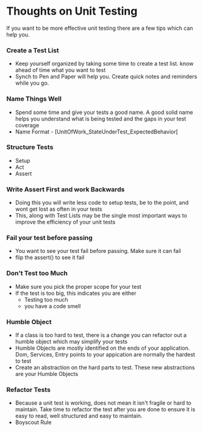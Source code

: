 # Thoughts on Unit Testing

If you want to be more effective unit testing there are a few tips which can help you.

### Create a Test List
  * Keep yourself organized by taking some time to create a test list. know ahead of time what you want to test
  * Synch to Pen and Paper will help you. Create quick notes and reminders while you go. 

### Name Things Well
  * Spend some time and give your tests a good name. A good solid name helps you understand what is being tested and the gaps in your test coverage
  * Name Format - [UnitOfWork_StateUnderTest_ExpectedBehavior[

### Structure Tests
  * Setup
  * Act
  * Assert

### Write Assert First and work Backwards
  * Doing this you will write less code to setup tests, be to the point, and wont get lost as often in your tests
  * This, along with Test Lists may be the single most important ways to improve the efficiency of your unit tests

### Fail your test before passing
  * You want to see your test fail before passing. Make sure it can fail
  * flip the assert() to see it fail

### Don't Test too Much
  * Make sure you pick the proper scope for your test
  * If the test is too big, this indicates you are either 
     * Testing too much
     * you have a code smell

### Humble Object
  * If a class is too hard to test, there is a change you can refactor out a humble object which may simplify your tests
  * Humble Objects are mostly identified on the ends of your application. Dom, Services, Entry points to your appication are normally the hardest to test
  * Create an abstraction on the hard parts to test. These new abstractions are your Humble Objects

### Refactor Tests
  * Because a unit test is working, does not mean it isn't fragile or hard to maintain. Take time to refactor the test after you are done to ensure it is easy to read, well structured and easy to maintain.
  * Boyscout Rule
